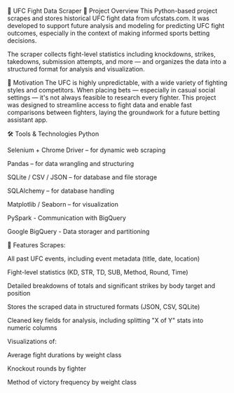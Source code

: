 🥋 UFC Fight Data Scraper
📌 Project Overview
This Python-based project scrapes and stores historical UFC fight data from ufcstats.com. It was developed to support future analysis and modeling for predicting UFC fight outcomes, especially in the context of making informed sports betting decisions.

The scraper collects fight-level statistics including knockdowns, strikes, takedowns, submission attempts, and more — and organizes the data into a structured format for analysis and visualization.

🎯 Motivation
The UFC is highly unpredictable, with a wide variety of fighting styles and competitors. When placing bets — especially in casual social settings — it's not always feasible to research every fighter. This project was designed to streamline access to fight data and enable fast comparisons between fighters, laying the groundwork for a future betting assistant app.

🛠️ Tools & Technologies
Python

Selenium + Chrome Driver – for dynamic web scraping

Pandas – for data wrangling and structuring

SQLite / CSV / JSON – for database and file storage

SQLAlchemy – for database handling

Matplotlib / Seaborn – for visualization

PySpark - Communication with BigQuery 

Google BigQuery - Data storager and partitioning

🧩 Features
Scrapes:

All past UFC events, including event metadata (title, date, location)

Fight-level statistics (KD, STR, TD, SUB, Method, Round, Time)

Detailed breakdowns of totals and significant strikes by body target and position

Stores the scraped data in structured formats (JSON, CSV, SQLite)

Cleaned key fields for analysis, including splitting "X of Y" stats into numeric columns

Visualizations of:

Average fight durations by weight class

Knockout rounds by fighter

Method of victory frequency by weight class

